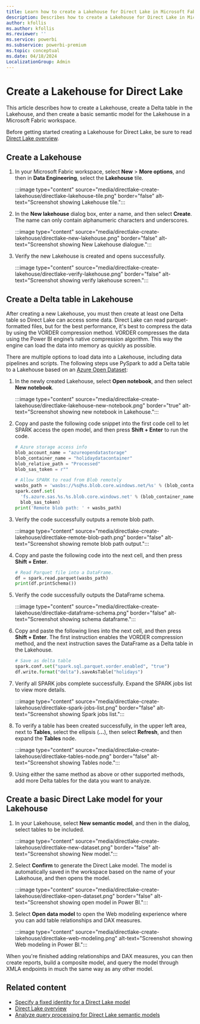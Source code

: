 ```yaml
---
title: Learn how to create a Lakehouse for Direct Lake in Microsoft Fabric
description: Describes how to create a Lakehouse for Direct Lake in Microsoft Fabric.
author: kfollis
ms.author: kfollis
ms.reviewer: ''
ms.service: powerbi
ms.subservice: powerbi-premium
ms.topic: conceptual
ms.date: 04/18/2024
LocalizationGroup: Admin
---
```


# Create a Lakehouse for Direct Lake

This article describes how to create a Lakehouse, create a Delta table in the Lakehouse, and then create a basic semantic model for the Lakehouse in a Microsoft Fabric workspace.

Before getting started creating a Lakehouse for Direct Lake, be sure to read [Direct Lake overview](directlake-overview.md).

## Create a Lakehouse

1. In your Microsoft Fabric workspace, select **New** > **More options**, and then in **Data Engineering**, select the **Lakehouse** tile.

    :::image type="content" source="media/directlake-create-lakehouse/directlake-lakehouse-tile.png" border="false" alt-text="Screenshot showing Lakehouse tile.":::

2. In the **New lakehouse** dialog box, enter a name, and then select **Create**. The name can only contain alphanumeric characters and underscores.

    :::image type="content" source="media/directlake-create-lakehouse/directlake-new-lakehouse.png" border="false" alt-text="Screenshot showing New Lakehouse dialogue.":::

3. Verify the new Lakehouse is created and opens successfully.

    :::image type="content" source="media/directlake-create-lakehouse/directlake-verify-lakehouse.png" border="false" alt-text="Screenshot showing verify lakehouse screen.":::

## Create a Delta table in Lakehouse

After creating a new Lakehouse, you must then create at least one Delta table so Direct Lake can access some data. Direct Lake can read parquet-formatted files, but for the best performance, it's best to compress the data by using the VORDER compression method. VORDER compresses the data using the Power BI engine’s native compression algorithm. This way the engine can load the data into memory as quickly as possible.

There are multiple options to load data into a Lakehouse, including data pipelines and scripts. The following steps use PySpark to add a Delta table to a Lakehouse based on an [Azure Open Dataset](/azure/open-datasets/dataset-catalog):

1. In the newly created Lakehouse, select **Open notebook**, and then select **New notebook**.

    :::image type="content" source="media/directlake-create-lakehouse/directlake-lakehouse-new-notebook.png" border="true" alt-text="Screenshot showing new notebook in Lakehouse.":::

1. Copy and paste the following code snippet into the first code cell to let SPARK access the open model, and then press **Shift + Enter** to run the code.

    ```python
    # Azure storage access info
    blob_account_name = "azureopendatastorage"
    blob_container_name = "holidaydatacontainer"
    blob_relative_path = "Processed"
    blob_sas_token = r""
    
    # Allow SPARK to read from Blob remotely
    wasbs_path = 'wasbs://%s@%s.blob.core.windows.net/%s' % (blob_container_name, blob_account_name, blob_relative_path)
    spark.conf.set(
      'fs.azure.sas.%s.%s.blob.core.windows.net' % (blob_container_name, blob_account_name),
      blob_sas_token)
    print('Remote blob path: ' + wasbs_path)

    ```

1. Verify the code successfully outputs a remote blob path.

    :::image type="content" source="media/directlake-create-lakehouse/directlake-remote-blob-path.png" border="false" alt-text="Screenshot showing remote blob path output.":::

1. Copy and paste the following code into the next cell, and then press **Shift + Enter**.

    ```python
    # Read Parquet file into a DataFrame.
    df = spark.read.parquet(wasbs_path)
    print(df.printSchema())

    ```

1. Verify the code successfully outputs the DataFrame schema.

    :::image type="content" source="media/directlake-create-lakehouse/directlake-dataframe-schema.png" border="false" alt-text="Screenshot showing schema dataframe.":::

1. Copy and paste the following lines into the next cell, and then press **Shift + Enter**. The first instruction enables the VORDER compression method, and the next instruction saves the DataFrame as a Delta table in the Lakehouse.

    ```python
    # Save as delta table 
    spark.conf.set("spark.sql.parquet.vorder.enabled", "true")
    df.write.format("delta").saveAsTable("holidays")
    
    ```

1. Verify all SPARK jobs complete successfully. Expand the SPARK jobs list to view more details.

    :::image type="content" source="media/directlake-create-lakehouse/directlake-spark-jobs-list.png" border="false" alt-text="Screenshot showing Spark jobs list.":::

1. To verify a table has been created successfully, in the upper left area, next to **Tables**, select the ellipsis (**…**), then select **Refresh**, and then expand the **Tables** node.

    :::image type="content" source="media/directlake-create-lakehouse/directlake-tables-node.png" border="false" alt-text="Screenshot showing Tables node.":::

1. Using either the same method as above or other supported methods, add more Delta tables for the data you want to analyze.

## Create a basic Direct Lake model for your Lakehouse

1. In your Lakehouse, select **New semantic model**, and then in the dialog, select tables to be included.

    :::image type="content" source="media/directlake-create-lakehouse/directlake-new-dataset.png" border="false"  alt-text="Screenshot showing New model.":::

1. Select **Confirm** to generate the Direct Lake model. The model is automatically saved  in the workspace based on the name of your Lakehouse, and then opens the model.

    :::image type="content" source="media/directlake-create-lakehouse/directlake-open-dataset.png" border="false" alt-text="Screenshot showing open model in Power BI.":::

1. Select **Open data model** to open the Web modeling experience where you can add table relationships and DAX measures.

    :::image type="content" source="media/directlake-create-lakehouse/directlake-web-modeling.png" alt-text="Screenshot showing Web modeling in Power BI.":::

When you're finished adding relationships and DAX measures, you can then create reports, build a composite model, and query the model through XMLA endpoints in much the same way as any other model.

## Related content

- [Specify a fixed identity for a Direct Lake model](directlake-fixed-identity.md)
- [Direct Lake overview](directlake-overview.md)  
- [Analyze query processing for Direct Lake semantic models](directlake-analyze-query-processing.md)  
